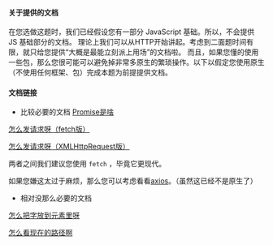 #### 关于提供的文档
在您选做这题时，我们已经假设您有一部分 JavaScript 基础。所以，不会提供 JS 基础部分的文档。
理论上我们可以从HTTP开始讲起。考虑到二面题时间有限，就只给您提供“大概是最能立刻派上用场”的文档啦。
而且，如果您懂的使用一些包，那么您很可能可以避免掉非常多原生的繁琐操作。以下以假定您使用原生（不使用任何框架、包）完成本题为前提提供文档。

#### 文档链接
- 比较必要的文档
[Promise是啥](https://zh.javascript.info/promise-basics)

[怎么发请求呀（fetch版）](https://zh.javascript.info/fetch)

[怎么发请求呀（XMLHttpRequest版）](https://zh.javascript.info/xmlhttprequest)

两者之间我们建议您使用 `fetch` ，毕竟它更现代。

如果您嫌这太过于麻烦，那么您可以考虑看看[axios](https://www.axios-http.cn/)。（虽然这已经不是原生了）

- 相对没那么必要的文档

[怎么把字放到元素里呀](https://zh.javascript.info/modifying-document)

[怎么看现在的路径啊](https://developer.mozilla.org/zh-CN/docs/Web/API/Window/location)